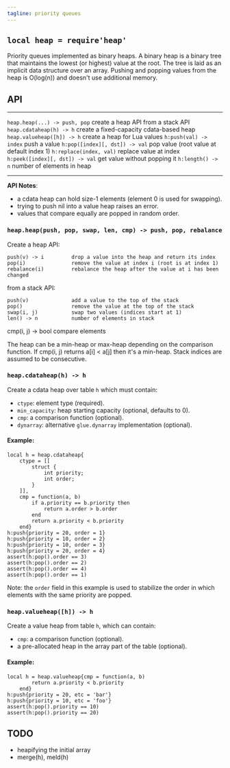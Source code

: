 ```yaml
---
tagline: priority queues
---
```


## `local heap = require'heap'`

Priority queues implemented as binary heaps. A binary heap is a binary
tree that maintains the lowest (or highest) value at the root.
The tree is laid as an implicit data structure over an array.
Pushing and popping values from the heap is O(log(n)) and doesn't
use additional memory.

## API

-------------------------------- ----------------------------------------------------
`heap.heap(...) -> push, pop`    create a heap API from a stack API
`heap.cdataheap(h) -> h`         create a fixed-capacity cdata-based heap
`heap.valueheap([h]) -> h`       create a heap for Lua values
`h:push(val) -> index`           push a value
`h:pop([index][, dst]) -> val`   pop value (root value at default index 1)
`h:replace(index, val)`          replace value at index
`h:peek([index][, dst]) -> val`  get value without popping it
`h:length() -> n`                number of elements in heap
-------------------------------- ----------------------------------------------------

__API Notes__:

  * a cdata heap can hold size-1 elements (element 0 is used for swapping).
  * trying to push nil into a value heap raises an error.
  * values that compare equally are popped in random order.

### `heap.heap(push, pop, swap, len, cmp) -> push, pop, rebalance`

Create a heap API:

	push(v) -> i         drop a value into the heap and return its index
	pop(i)               remove the value at index i (root is at index 1)
	rebalance(i)         rebalance the heap after the value at i has been changed

from a stack API:

	push(v)              add a value to the top of the stack
	pop()                remove the value at the top of the stack
	swap(i, j)           swap two values (indices start at 1)
	len() -> n           number of elements in stack
   cmp(i, j) -> bool    compare elements

The heap can be a min-heap or max-heap depending on the comparison
function. If cmp(i, j) returns a[i] < a[j] then it's a min-heap.
Stack indices are assumed to be consecutive.

### `heap.cdataheap(h) -> h`

Create a cdata heap over table `h` which must contain:

  * `ctype`: element type (required).
  * `min_capacity`: heap starting capacity (optional, defaults to 0).
  * `cmp`: a comparison function (optional).
  * `dynarray`: alternative `glue.dynarray` implementation (optional).

#### Example:

~~~{.lua}
local h = heap.cdataheap{
	ctype = [[
		struct {
			int priority;
			int order;
		}
	]],
	cmp = function(a, b)
		if a.priority == b.priority then
			return a.order > b.order
		end
		return a.priority < b.priority
	end}
h:push{priority = 20, order = 1}
h:push{priority = 10, order = 2}
h:push{priority = 10, order = 3}
h:push{priority = 20, order = 4}
assert(h:pop().order == 3)
assert(h:pop().order == 2)
assert(h:pop().order == 4)
assert(h:pop().order == 1)
~~~

Note: the `order` field in this example is used to stabilize
the order in which elements with the same priority are popped.

### `heap.valueheap([h]) -> h`

Create a value heap from table `h`, which can contain:

  * `cmp`: a comparison function (optional).
  * a pre-allocated heap in the array part of the table (optional).

#### Example:

~~~{.lua}
local h = heap.valueheap{cmp = function(a, b)
		return a.priority < b.priority
	end}
h:push{priority = 20, etc = 'bar'}
h:push{priority = 10, etc = 'foo'}
assert(h:pop().priority == 10)
assert(h:pop().priority == 20)
~~~

## TODO

  * heapifying the initial array
  * merge(h), meld(h)
